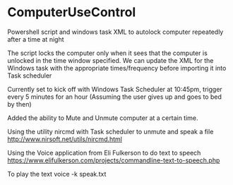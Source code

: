 # ComputerUseControl
Powershell script and windows task XML to autolock computer repeatedly after a time at night

The script locks the computer only when it sees that the computer is unlocked in the time window specified.
We can update the XML for the Windows task with the appropriate times/frequency before importing it into Task scheduler

Currently set to kick off with Windows Task Scheduler at 10:45pm, trigger every 5 minutes for an hour (Assuming the user gives up and goes to bed by then)

Added the ability to Mute and Unmute computer at a certain time.

Using the utility nircmd with Task scheduler to unmute and speak a file
http://www.nirsoft.net/utils/nircmd.html

Using the Voice application from Eli Fulkerson to do text to speech
https://www.elifulkerson.com/projects/commandline-text-to-speech.php


To play the text
voice -k speak.txt

